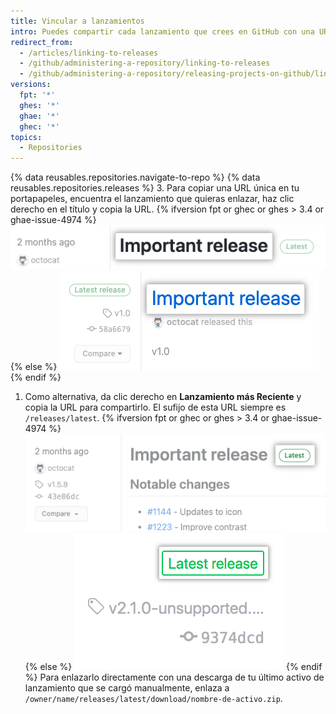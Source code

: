 ```yaml
---
title: Vincular a lanzamientos
intro: Puedes compartir cada lanzamiento que crees en GitHub con una URL única.
redirect_from:
  - /articles/linking-to-releases
  - /github/administering-a-repository/linking-to-releases
  - /github/administering-a-repository/releasing-projects-on-github/linking-to-releases
versions:
  fpt: '*'
  ghes: '*'
  ghae: '*'
  ghec: '*'
topics:
  - Repositories
---
```


{% data reusables.repositories.navigate-to-repo %}
{% data reusables.repositories.releases %}
3. Para copiar una URL única en tu portapapeles, encuentra el lanzamiento que quieras enlazar, haz clic derecho en el título y copia la URL.
{% ifversion fpt or ghec or ghes > 3.4 or ghae-issue-4974 %}
  ![Título del lanzamiento](/assets/images/help/releases/release-title.png)
{% else %}
  ![Título del lanzamiento](/assets/images/help/releases/release-title-old.png)
{% endif %}
1. Como alternativa, da clic derecho en **Lanzamiento más Reciente** y copia la URL para compartirlo. El sufijo de esta URL siempre es `/releases/latest`.
   {% ifversion fpt or ghec or ghes > 3.4 or ghae-issue-4974 %}
   ![Menú de comparación de etiquetas de lanzamiento](/assets/images/help/releases/refreshed-release-latest.png)
   {% else %}
   ![Etiqueta del último lanzamiento](/assets/images/help/releases/release_latest_release_tag.png)
   {% endif %}
Para enlazarlo directamente con una descarga de tu último activo de lanzamiento que se cargó manualmente, enlaza a `/owner/name/releases/latest/download/nombre-de-activo.zip`.
